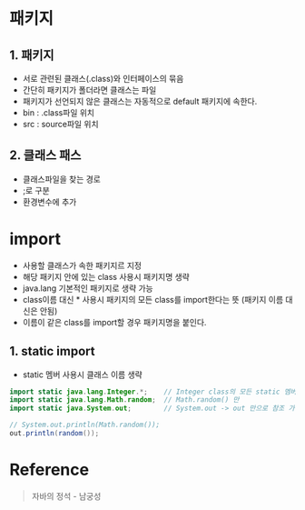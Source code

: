 # 패키지
## 1. 패키지
- 서로 관련된 클래스(.class)와 인터페이스의 묶음
- 간단히 패키지가 폴더라면 클래스는 파일
- 패키지가 선언되지 않은 클래스는 자동적으로 default 패키지에 속한다.
- bin : .class파일 위치
- src : source파일 위치

## 2. 클래스 패스
- 클래스파일을 찾는 경로
- ;로 구분
- 환경변수에 추가

# import
- 사용할 클래스가 속한 패키지르 지정
- 해당 패키지 안에 있는 class 사용시 패키지명 생략
- java.lang 기본적인 패키지로 생략 가능
- class이름 대신 * 사용시 패키지의 모든 class를 import한다는 뜻 (패키지 이름 대신은 안됨)
- 이름이 같은 class를 import할 경우 패키지명을 붙인다.

## 1. static import
- static 멤버 사용시 클래스 이름 생략
```java
import static java.lang.Integer.*;    // Integer class의 모든 static 멤버
import static java.lang.Math.random;  // Math.random() 만
import static java.System.out;        // System.out -> out 만으로 참조 가능

// System.out.println(Math.random());
out.println(random());
```
# Reference
> 자바의 정석 - 남궁성

